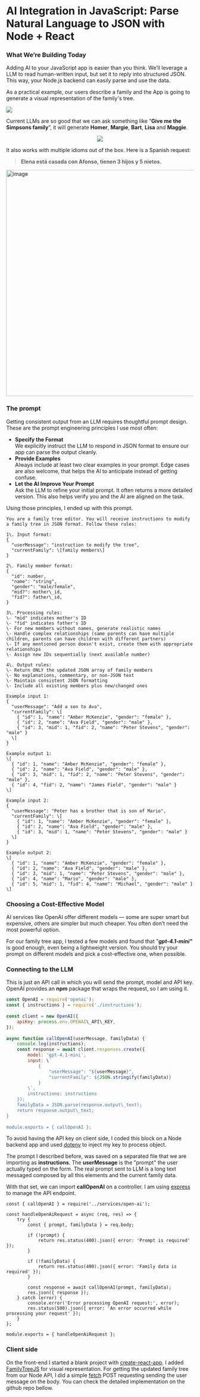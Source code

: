 # AI Integration in JavaScript: Parse Natural Language to JSON with Node + React

### What We’re Building Today

Adding AI to your JavaScript app is easier than you think. We’ll leverage a LLM to read human-written input, but set it to reply into structured JSON. This way, your Node.js backend can easily parse and use the data.

As a practical example, our users describe a family and the App is going to generate a visual representation of the family's tree.

![](https://miro.medium.com/v2/resize:fit:1400/1*EWuigftlCZwS-tCoZ28Uxw.gif)

Current LLMs are so good that we can ask something like “**Give me the Simpsons family**”, it will generate **Homer**, **Margie**, **Bart**, **Lisa** and **Maggie**.
<p align="center">
  <img src="https://miro.medium.com/v2/resize:fit:1174/1*Y7_V_sldD-Xb5zYkwaN03Q.png" />
</p>

It also works with multiple idioms out of the box. Here is a Spanish request:

> **Elena está casada con Afonso, tienen 3 hijos y 5 nietos.**
<img width="607" alt="image" src="https://github.com/user-attachments/assets/de078970-1144-4e56-85fb-cdae2d5e1923" />

### The prompt

Getting consistent output from an LLM requires thoughtful prompt design. These are the prompt engineering principles I use most often:

*   **Specify the Format**  
    We explicitly instruct the LLM to respond in JSON format to ensure our app can parse the output cleanly.
*   **Provide Examples**  
    Always include at least two clear examples in your prompt. Edge cases are also welcome, that helps the AI to anticipate instead of getting confuse.
*   **Let the AI Improve Your Prompt**  
    Ask the LLM to refine your initial prompt. It often returns a more detailed version. This also helps verify you and the AI are aligned on the task.

Using those principles, I ended up with this prompt.
```
You are a family tree editor. You will receive instructions to modify a family tree in JSON format. Follow these rules:  
  
1\. Input format:  
{  
  "userMessage": "instruction to modify the tree",  
  "currentFamily": \[family members\]  
}  
  
2\. Family member format:  
{  
  "id": number,  
  "name": "string",  
  "gender": "male/female",  
  "mid?": mother\_id,  
  "fid?": father\_id,  
}  
  
3\. Processing rules:  
\- "mid" indicates mother's ID  
\- "fid" indicates father's ID  
\- For new members without names, generate realistic names  
\- Handle complex relationships (same parents can have multiple children, parents can have children with different partners)  
\- If any mentioned person doesn't exist, create them with appropriate relationships  
\- Assign new IDs sequentially (next available number)  
  
4\. Output rules:  
\- Return ONLY the updated JSON array of family members  
\- No explanations, commentary, or non-JSON text  
\- Maintain consistent JSON formatting  
\- Include all existing members plus new/changed ones  
  
Example input 1:  
{  
  "userMessage": "Add a son to Ava",  
  "currentFamily": \[  
    { "id": 1, "name": "Amber McKenzie", "gender": "female" },  
    { "id": 2, "name": "Ava Field", "gender": "male" },  
    { "id": 3, "mid": 1, "fid": 2, "name": "Peter Stevens", "gender": "male" }  
  \]  
}  
  
Example output 1:  
\[  
  { "id": 1, "name": "Amber McKenzie", "gender": "female" },  
  { "id": 2, "name": "Ava Field", "gender": "male" },  
  { "id": 3, "mid": 1, "fid": 2, "name": "Peter Stevens", "gender": "male" },  
  { "id": 4, "fid": 2, "name": "James Field", "gender": "male" }  
\]  
  
Example input 2:  
{  
  "userMessage": "Peter has a brother that is son of Mario",  
  "currentFamily": \[  
    { "id": 1, "name": "Amber McKenzie", "gender": "female" },  
    { "id": 2, "name": "Ava Field", "gender": "male" },  
    { "id": 3, "mid": 1, "name": "Peter Stevens", "gender": "male" }  
  \]  
}  
  
Example output 2:  
\[  
  { "id": 1, "name": "Amber McKenzie", "gender": "female" },  
  { "id": 2, "name": "Ava Field", "gender": "male" },  
  { "id": 3, "mid": 1, "name": "Peter Stevens", "gender": "male" },  
  { "id": 4, "name": "Mario", "gender": "male" },  
  { "id": 5, "mid": 1, "fid": 4, "name": "Michael", "gender": "male" }  
\]
```
### Choosing a Cost-Effective Model


AI services like OpenAI offer different models — some are super smart but expensive, others are simpler but much cheaper. You often don’t need the most powerful option.

For our family tree app, I tested a few models and found that "**_gpt-4.1-mini"_** is good enough, even being a lightweight version. You should try your prompt on different models and pick a cost-effective one, when possible.

### Connecting to the LLM

This is just an API call in which you will send the prompt, model and API key. OpenAI provides an **npm** package that wraps the request, so I am using it.
```javascript
const OpenAI = require('openai');  
const { instructions } = require('./instructions');  
  
const client = new OpenAI({  
    apiKey: process.env.OPENAI\_API\_KEY,  
});  
  
async function callOpenAI(userMessage, familyData) {  
    console.log(instructions);  
    const response = await client.responses.create({  
        model: 'gpt-4.1-mini',  
        input: \`  
            {  
                "userMessage": "${userMessage}",  
                "currentFamily": ${JSON.stringify(familyData)}  
            }  
        \`,  
        instructions: instructions  
    });  
    familyData = JSON.parse(response.output\_text);  
    return response.output\_text;  
}  
  
module.exports = { callOpenAI };
```
To avoid having the API key on client side, I coded this block on a Node backend app and used [dotenv](https://www.npmjs.com/package/dotenv) to inject my key to process object.

The prompt I described before, was saved on a separated file that we are importing as **instructions**. The **userMessage** is the "prompt" the user actually typed on the form. The real prompt sent to LLM is a long text messaged composed by all this elements and the current family data.

With that set, we can import **callOpenAI** on a controller. I am using [express](https://www.npmjs.com/package/express) to manage the API endpoint.
```
const { callOpenAI } = require('../services/open-ai');  
  
const handleOpenAiRequest = async (req, res) => {  
    try {  
        const { prompt, familyData } = req.body;  
  
        if (!prompt) {  
            return res.status(400).json({ error: 'Prompt is required' });  
        }  
  
        if (!familyData) {  
            return res.status(400).json({ error: 'Family data is required' });  
        }  
          
        const response = await callOpenAI(prompt, familyData);  
        res.json({ response });  
    } catch (error) {  
        console.error('Error processing OpenAI request:', error);  
        res.status(500).json({ error: 'An error occurred while processing your request' });  
    }  
};  
  
module.exports = { handleOpenAiRequest };
```

### Client side

On the front-end I started a blank project with [create-react-app](https://create-react-app.dev/docs/getting-started/). I added [FamilyTreeJS](https://github.com/BALKANGraph/FamilyTreeJS) for visual representation. For getting the updated family tree from our Node API, I did a simple [fetch](https://www.w3schools.com/jsref/api_fetch.asp) POST requesting sending the user message on the body. You can check the detailed implementation on the github repo bellow.
